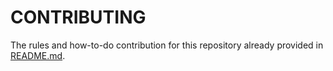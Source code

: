 # CONTRIBUTING

The rules and how-to-do contribution for this repository already provided in [README.md](./README.md#contributing-rules).
